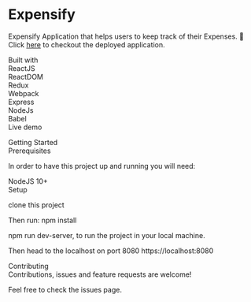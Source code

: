 # Expensify
Expensify Application that helps users to keep track of their Expenses. 
📌Click [here](https://react-expensify-app1.herokuapp.com "expensify App") to checkout the deployed application.

Built with  
ReactJS  
ReactDOM   
Redux  
Webpack  
Express  
NodeJs  
Babel  
Live demo  

Getting Started  
Prerequisites  

In order to have this project up and running you will need:   

NodeJS 10+  
Setup  

clone this project  

Then run: npm install  

npm run dev-server, to run the project in your local machine.  

Then head to the localhost on port 8080 https://localhost:8080  

Contributing  
Contributions, issues and feature requests are welcome!  

Feel free to check the issues page.  